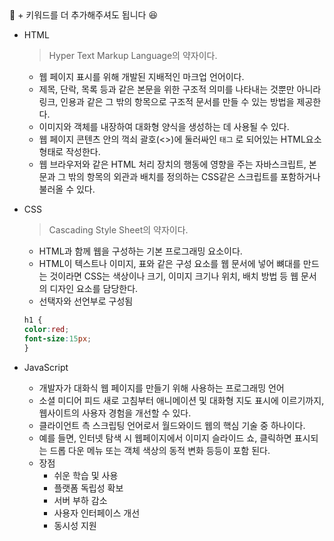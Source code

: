<aside>
📌 + 키워드를 더 추가해주셔도 됩니다 😆

</aside>

- HTML
    
    > Hyper Text Markup Language의 약자이다.
    > 
    - 웹 페이지 표시를 위해 개발된 지배적인 마크업 언어이다.
    - 제목, 단락, 목록 등과 같은 본문을 위한 구조적 의미를 나타내는 것뿐만 아니라 링크, 인용과 같은 그 밖의 항목으로 구조적 문서를 만들 수 있는 방법을 제공한다.
    - 이미지와 객체를 내장하여 대화형 양식을 생성하는 데 사용될 수 있다.
    - 웹 페이지 콘텐츠 안의 꺽쇠 괄호(<>)에 둘러싸인 `태그` 로 되어있는 HTML요소 형태로 작성한다.
    - 웹 브라우저와 같은 HTML 처리 장치의 행동에 영향을 주는 자바스크립트, 본문과 그 밖의 항목의 외관과 배치를 정의하는 CSS같은 스크립트를 포함하거나 불러올 수 있다.
- CSS
    
    > Cascading Style Sheet의 약자이다.
    > 
    - HTML과 함께 웹을 구성하는 기본 프로그래밍 요소이다.
    - HTML이 텍스트나 이미지, 표와 같은 구성 요소를 웹 문서에 넣어 뼈대를 만드는 것이라면 CSS는 색상이나 크기, 이미지 크기나 위치, 배치 방법 등 웹 문서의 디자인 요소를 담당한다.
    - 선택자와 선언부로 구성됨
    
    ```css
    h1 {
    color:red;
    font-size:15px;
    }
    ```
    
- JavaScript
    - 개발자가 대화식 웹 페이지를 만들기 위해 사용하는 프로그래밍 언어
    - 소셜 미디어 피드 새로 고침부터 애니메이션 및 대화형 지도 표시에 이르기까지, 웹사이트의 사용자 경험을 개선할 수 있다.
    - 클라이언트 측 스크립팅 언어로서 월드와이드 웹의 핵심 기술 중 하나이다.
    - 예를 들면, 인터넷 탐색 시 웹페이지에서 이미지 슬라이드 쇼, 클릭하면 표시되는 드롭 다운 메뉴 또는 객체 색상의 동적 변화 등등이 포함 된다.
    - 장점
        - 쉬운 학습 및 사용
        - 플랫폼 독립성 확보
        - 서버 부하 감소
        - 사용자 인터페이스 개선
        - 동시성 지원